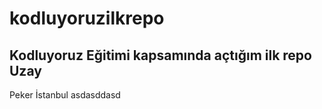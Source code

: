 # kodluyoruzilkrepo
Kodluyoruz Eğitimi kapsamında açtığım ilk repo
Uzay
--------------
Peker
İstanbul
asdasddasd
